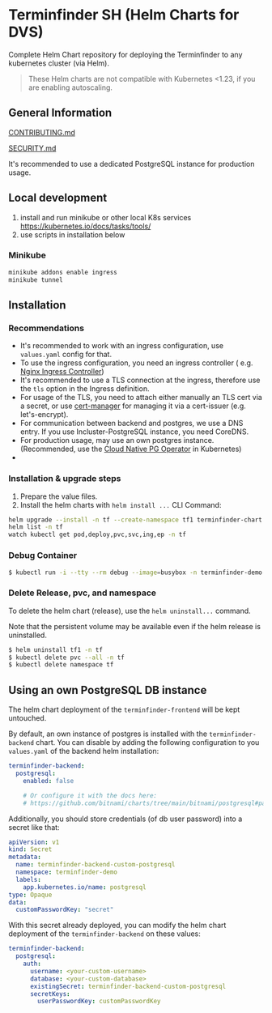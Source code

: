 # Terminfinder SH (Helm Charts for DVS)

Complete Helm Chart repository for deploying the Terminfinder to any kubernetes cluster (via Helm).

> These Helm charts are not compatible with Kubernetes <1.23, if you are enabling autoscaling.

## General Information

[CONTRIBUTING.md](./docs/CONTRIBUTING.md)

[SECURITY.md](./docs/SECURITY.md)

It's recommended to use a dedicated PostgreSQL instance for production usage.

## Local development

1. install and run minikube or other local K8s services https://kubernetes.io/docs/tasks/tools/
2. use scripts in installation below

### Minikube

```bash
minikube addons enable ingress
minikube tunnel
```

## Installation

### Recommendations

* It's recommended to work with an ingress configuration, use `values.yaml` config for that.
* To use the ingress configuration, you need an ingress controller (
  e.g. [Nginx Ingress Controller](https://docs.nginx.com/nginx-ingress-controller/))
* It's recommended to use a TLS connection at the ingress, therefore use the `tls` option in the Ingress definition.
* For usage of the TLS, you need to attach either manually an TLS cert via a secret, or
  use [cert-manager](https://cert-manager.io) for managing it via a cert-issuer (e.g. let's-encrypt).
* For communication between backend and postgres, we use a DNS entry. If you use Incluster-PostgreSQL instance, you need
  CoreDNS.
* For production usage, may use an own postgres instance. (Recommended, use
  the [Cloud Native PG Operator](https://cloudnative-pg.io) in Kubernetes)
*

### Installation & upgrade steps

1. Prepare the value files.
2. Install the helm charts with `helm install ...` CLI Command:

```bash
helm upgrade --install -n tf --create-namespace tf1 terminfinder-chart
helm list -n tf
watch kubectl get pod,deploy,pvc,svc,ing,ep -n tf
```

### Debug Container

```bash
$ kubectl run -i --tty --rm debug --image=busybox -n terminfinder-demo --restart=Never
```

### Delete Release, pvc, and namespace

To delete the helm chart (release), use the `helm uninstall...` command.

Note that the persistent volume may be available even if the helm release is uninstalled.

```bash
$ helm uninstall tf1 -n tf
$ kubectl delete pvc --all -n tf
$ kubectl delete namespace tf
```

## Using an own PostgreSQL DB instance

The helm chart deployment of the `terminfinder-frontend` will be kept untouched.

By default, an own instance of postgres is installed with the `terminfinder-backend` chart. You can disable by adding
the following configuration to you `values.yaml` of the backend helm installation:

```yaml
terminfinder-backend:
  postgresql:
    enabled: false

    # Or configure it with the docs here:
    # https://github.com/bitnami/charts/tree/main/bitnami/postgresql#parameters
```

Additionally, you should store credentials (of db user password) into a secret like that:

```yaml
apiVersion: v1
kind: Secret
metadata:
  name: terminfinder-backend-custom-postgresql
  namespace: terminfinder-demo
  labels:
    app.kubernetes.io/name: postgresql
type: Opaque
data:
  customPasswordKey: "secret"
```

With this secret already deployed, you can modify the helm chart deployment of the `terminfinder-backend` on these
values:

```yaml
terminfinder-backend:
  postgresql:
    auth:
      username: <your-custom-username>
      database: <your-custom-database>
      existingSecret: terminfinder-backend-custom-postgresql
      secretKeys:
        userPasswordKey: customPasswordKey
```
